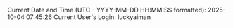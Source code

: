 Current Date and Time (UTC - YYYY-MM-DD HH:MM:SS formatted): 2025-10-04 07:45:26
Current User's Login: luckyaiman
